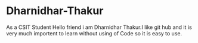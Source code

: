 # Dharnidhar-Thakur
As a CSIT Student
            Hello friend i am Dharnidhar Thakur.I like git hub and it is very much importent to learn without using of Code so it is easy to use.
